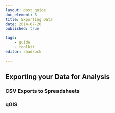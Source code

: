 ```yaml
---
layout: post_guide
doc_element: 8
title: Exporting Data
date: 2014-07-20
published: true

tags:
	- guide
	- toolkit
editor: shadrock

---
```


## Exporting your Data for Analysis

### CSV Exports to Spreadsheets

### qGIS

